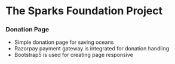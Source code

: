 # The Sparks Foundation Project

### Donation Page

- Simple donation page for saving oceans
- Razorpay payment gateway is integrated for donation handling
- Bootstrap5 is used for creating page responsive
